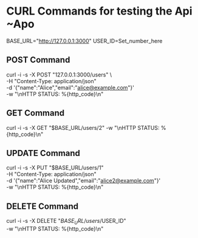 # CURL Commands for testing the Api ~Apo

BASE_URL="http://127.0.0.1:3000"
USER_ID=Set_number_here

## POST Command
curl -i -s -X POST "127.0.0.1:3000/users" \                                         
     -H "Content-Type: application/json" \
     -d '{"name":"Alice","email":"alice@example.com"}' \
     -w "\nHTTP STATUS: %{http_code}\n"

## GET Command
curl -i -s -X GET "$BASE_URL/users/2" -w "\nHTTP STATUS: %{http_code}\n"

## UPDATE Command
curl -i -s -X PUT "$BASE_URL/users/1" \
     -H "Content-Type: application/json" \
     -d '{"name":"Alice Updated","email":"alice2@example.com"}' \
     -w "\nHTTP STATUS: %{http_code}\n"

## DELETE Command
curl -i -s -X DELETE "$BASE_URL/users/$USER_ID" \
     -w "\nHTTP STATUS: %{http_code}\n"